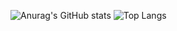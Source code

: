 ![Anurag's GitHub stats](https://github-readme-stats.vercel.app/api?username=Sedonya&show_icons=true&theme=tokyonight) ![Top Langs](https://github-readme-stats.vercel.app/api/top-langs/?username=Sedonya&hide_progress=false)
